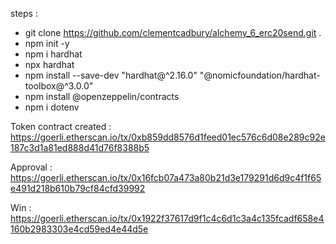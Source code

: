 steps :
- git clone https://github.com/clementcadbury/alchemy_6_erc20send.git .
- npm init -y
- npm i hardhat
- npx hardhat
- npm install --save-dev "hardhat@^2.16.0" "@nomicfoundation/hardhat-toolbox@^3.0.0"
- npm install @openzeppelin/contracts
- npm i dotenv

Token contract created :
https://goerli.etherscan.io/tx/0xb859dd8576d1feed01ec576c6d08e289c92e187c3d1a81ed888d41d76f8388b5

Approval :
https://goerli.etherscan.io/tx/0x16fcb07a473a80b21d3e179291d6d9c4f1f65e491d218b610b79cf84cfd39992

Win :
https://goerli.etherscan.io/tx/0x1922f37617d9f1c4c6d1c3a4c135fcadf658e4160b2983303e4cd59ed4e44d5e

